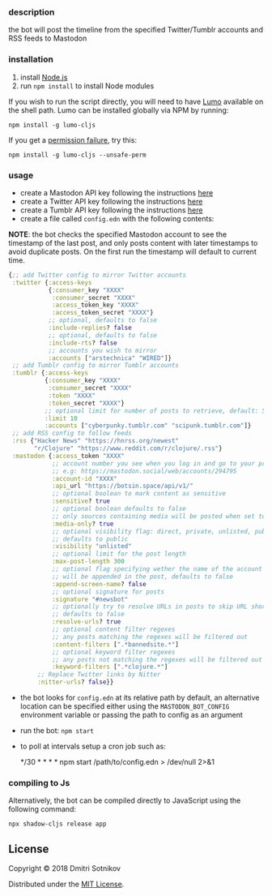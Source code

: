 ### description

the bot will post the timeline from the specified Twitter/Tumblr accounts and RSS feeds to Mastodon

### installation

1. install [Node.js](https://nodejs.org/en/)
2. run `npm install` to install Node modules

If you wish to run the script directly, you will need to have [Lumo](https://github.com/anmonteiro/lumo) available on the shell path. Lumo can be installed globally via NPM by running:

    npm install -g lumo-cljs

If you get a [permission failure](https://github.com/anmonteiro/lumo/issues/206), try this:

    npm install -g lumo-cljs --unsafe-perm


### usage

* create a Mastodon API key following the instructions [here](https://tinysubversions.com/notes/mastodon-bot/)
* create a Twitter API key following the instructions [here](https://developer.twitter.com/en/docs/basics/authentication/guides/access-tokens)
* create a Tumblr API key following the instructions [here](http://www.developerdrive.com/2014/05/how-to-get-started-with-the-tumblr-api-part-1/)
* create a file called `config.edn` with the following contents:

**NOTE**: the bot checks the specified Mastodon account to see the timestamp of the last post, and only posts content
with later timestamps to avoid duplicate posts. On the first run the timestamp will default to current time.

```clojure
{;; add Twitter config to mirror Twitter accounts
 :twitter {:access-keys
           {:consumer_key "XXXX"
            :consumer_secret "XXXX"
            :access_token_key "XXXX"
            :access_token_secret "XXXX"}
           ;; optional, defaults to false
           :include-replies? false
           ;; optional, defaults to false
           :include-rts? false
           ;; accounts you wish to mirror
           :accounts ["arstechnica" "WIRED"]}
 ;; add Tumblr config to mirror Tumblr accounts
 :tumblr {:access-keys
          {:consumer_key "XXXX"
           :consumer_secret "XXXX"
           :token "XXXX"
           :token_secret "XXXX"}
          ;; optional limit for number of posts to retrieve, default: 5
          :limit 10
          :accounts ["cyberpunky.tumblr.com" "scipunk.tumblr.com"]}
 ;; add RSS config to follow feeds
 :rss {"Hacker News" "https://hnrss.org/newest"
       "r/Clojure" "https://www.reddit.com/r/clojure/.rss"}
 :mastodon {:access_token "XXXX"
            ;; account number you see when you log in and go to your profile
            ;; e.g: https://mastodon.social/web/accounts/294795
            :account-id "XXXX"
            :api_url "https://botsin.space/api/v1/"
            ;; optional boolean to mark content as sensitive
            :sensitive? true
            ;; optional boolean defaults to false
            ;; only sources containing media will be posted when set to true
            :media-only? true
            ;; optional visibility flag: direct, private, unlisted, public
            ;; defaults to public        
            :visibility "unlisted"
            ;; optional limit for the post length
            :max-post-length 300
            ;; optional flag specifying wether the name of the account
            ;; will be appended in the post, defaults to false
            :append-screen-name? false
            ;; optional signature for posts
            :signature "#newsbot"
            ;; optionally try to resolve URLs in posts to skip URL shorteners
            ;; defaults to false
            :resolve-urls? true
            ;; optional content filter regexes
            ;; any posts matching the regexes will be filtered out
            :content-filters [".*bannedsite.*"]
            ;; optional keyword filter regexes
            ;; any posts not matching the regexes will be filtered out
            :keyword-filters [".*clojure.*"]
	    ;; Replace Twitter links by Nitter
	    :nitter-urls? false}}
```

* the bot looks for `config.edn` at its relative path by default, an alternative location can be specified either using the `MASTODON_BOT_CONFIG` environment variable or passing the path to config as an argument

* run the bot: `npm start`
* to poll at intervals setup a cron job such as:

    */30 * * * * npm start /path/to/config.edn > /dev/null 2>&1

### compiling to Js

Alternatively, the bot can be compiled directly to JavaScript using the following command:

```
npx shadow-cljs release app
```

## License

Copyright © 2018 Dmitri Sotnikov

Distributed under the [MIT License](http://opensource.org/licenses/MIT).

